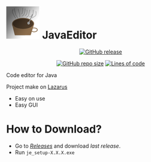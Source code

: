 # ![JavaEditor Logo](https://github.com/misha-network/javaeditor/blob/main/JavaEditorMiniLogo.png "JavaEditor Logo") JavaEditor
<p align="center">
  <a href="https://github.com/misha-network/javaeditor/releases"><img alt="GitHub release" src="https://img.shields.io/github/v/release/misha-network/javaeditor?include_prereleases&style=plastic"></a>
</p>
<p align="center">
  <a href="https://github.com/misha-network/javaeditor/"><img alt="GitHub repo size" src="https://img.shields.io/github/repo-size/misha-network/javaeditor?style=plastic"></a>
  <a href="https://github.com/misha-network/javaeditor/"><img alt="Lines of code" src="https://img.shields.io/tokei/lines/github/misha-network/javaeditor?style=plastic"></a>
</p>

Code editor for Java

Project make on [Lazarus]()

* Easy on use
* Easy GUI

# How to Download?

* Go to *[Releases](https://github.com/misha-network/javaeditor/releases)* and download *last release*.
* Run `je_setup-X.X.X.exe`
